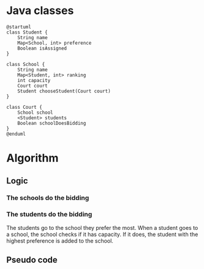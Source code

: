 # Java classes

```plantuml
@startuml
class Student {
    String name
    Map<School, int> preference 
    Boolean isAssigned
}

class School {
    String name
    Map<Student, int> ranking
    int capacity
    Court court
    Student chooseStudent(Court court)
}

class Court {
    School school
    <Student> students
    Boolean schoolDoesBidding
}
@enduml
```

# Algorithm

## Logic

### The schools do the bidding

### The students do the bidding

The students go to the school they prefer the most.
When a student goes to a school, the school checks if it has capacity.
If it does, the student with the highest preference is added to the school.


## Pseudo code

```

```



